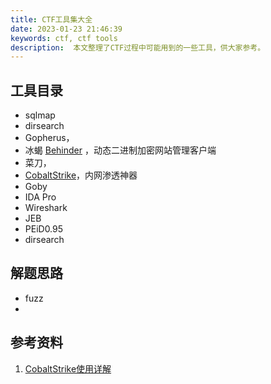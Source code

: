 ```yaml
---
title: CTF工具集大全
date: 2023-01-23 21:46:39
keywords: ctf, ctf tools
description:  本文整理了CTF过程中可能用到的一些工具，供大家参考。
---
```


## 工具目录

* sqlmap
* dirsearch
* Gopherus，
* 冰蝎 [Behinder](https://github.com/rebeyond/Behinder/releases/) ，动态二进制加密网站管理客户端
* 菜刀，
* [CobaltStrike](https://www.cobaltstrike.com)，内网渗透神器
* Goby
* IDA Pro
* Wireshark
* JEB
* PEiD0.95
* dirsearch

## 解题思路

* fuzz
* 

## 参考资料

1. [CobaltStrike使用详解](https://zhuanlan.zhihu.com/p/359251293)
